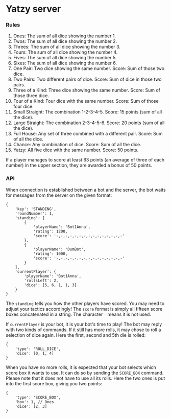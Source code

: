 # Yatzy server

### Rules

1. Ones: The sum of all dice showing the number 1.
2. Twos: The sum of all dice showing the number 2.
3. Threes: The sum of all dice showing the number 3.
4. Fours: The sum of all dice showing the number 4.
5. Fives: The sum of all dice showing the number 5.
6. Sixes: The sum of all dice showing the number 6.
7. One Pair: Two dice showing the same number. Score: Sum of those two dice.
8. Two Pairs: Two different pairs of dice. Score: Sum of dice in those two pairs.
9. Three of a Kind: Three dice showing the same number. Score: Sum of those three dice.
10. Four of a Kind: Four dice with the same number. Score: Sum of those four dice.
11. Small Straight: The combination 1-2-3-4-5. Score: 15 points (sum of all the dice).
12. Large Straight: The combination 2-3-4-5-6. Score: 20 points (sum of all the dice).
13. Full House: Any set of three combined with a different pair. Score: Sum of all the dice.
14. Chance: Any combination of dice. Score: Sum of all the dice.
15. Yatzy: All five dice with the same number. Score: 50 points.

If a player manages to score at least 63 points (an average of three of each number) in the upper section, they are awarded a bonus of 50 points.


### API

When connection is established between a bot and the server, the bot waits for messages from the server on the given format:

    {
        'key': 'STANDING',
        'roundNumber': 1,
        'standing': [
            {
                'playerName': 'Bot1Anna',
                'rating': 1200,
                'score': '-,-,-,-,-,-,-,-,-,-,-,-,-,-,-'
            },
            {
                'playerName': 'DumBot',
                'rating': 1000,
                'score': '-,-,-,-,-,-,-,-,-,-,-,-,-,-,-'
            }
        ],
        'currentPlayer': {
            'playerName': 'Bot1Anna',
            'rollsLeft': 2,
            'dice': [5, 6, 1, 1, 3]
        }
    }

The `standing` tells you how the other players have scored. You may need to adjust your tactics accordingly! The `score`
format is simply all fifteen score boxes concatenated in a string. The character `-` means it is not used. 
    
If `currentPlayer` is your bot, it is your bot's time to play! The bot may reply with two kinds of commands. If it still
has more rolls, it may chose to roll a selection of dice again. Here the first, second and 5th die is rolled:

    {
        'type': 'ROLL_DICE',
        'dice': [0, 1, 4]
    }
    
When you have no more rolls, it is expected that your bot selects which score box it wants to use. It can do so by 
sending the `SCORE_BOX` command. Please note that it does not have to use all its rolls. Here the two ones is put
into the first score box, giving you two points:
    
    {
        'type': 'SCORE_BOX',
        'box': 1, // Ones
        'dice': [2, 3]
    }
